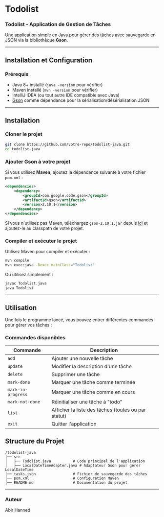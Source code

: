 # Todolist
###  **Todolist - Application de Gestion de Tâches**
Une application simple en Java pour gérer des tâches avec sauvegarde en JSON via la bibliothèque **Gson**.

---

##  **Installation et Configuration**
### **Prérequis**
- Java 8+ installé (`java -version` pour vérifier)
- Maven installé (`mvn -version` pour vérifier)
- IntelliJ IDEA (ou tout autre IDE compatible avec Java)
- [Gson](https://github.com/google/gson) comme dépendance pour la sérialisation/désérialisation JSON

---

##  **Installation**
### **Cloner le projet**
```sh
git clone https://github.com/votre-repo/todolist-java.git
cd todolist-java
```

### **Ajouter Gson à votre projet**
Si vous utilisez **Maven**, ajoutez la dépendance suivante à votre fichier `pom.xml` :
```xml
<dependencies>
    <dependency>
        <groupId>com.google.code.gson</groupId>
        <artifactId>gson</artifactId>
        <version>2.10.1</version>
    </dependency>
</dependencies>
```

Si vous n'utilisez pas Maven, téléchargez `gson-2.10.1.jar` depuis [ici](https://mvnrepository.com/artifact/com.google.code.gson/gson) et ajoutez-le au classpath de votre projet.

### **Compiler et exécuter le projet**
Utilisez Maven pour compiler et exécuter :
```sh
mvn compile
mvn exec:java -Dexec.mainClass="Todolist"
```

Ou utilisez simplement :
```sh
javac Todolist.java
java Todolist
```

---

##  **Utilisation**
Une fois le programme lancé, vous pouvez entrer différentes commandes pour gérer vos tâches :

###  **Commandes disponibles**
| Commande            | Description |
|---------------------|------------|
| `add`              | Ajouter une nouvelle tâche |
| `update`           | Modifier la description d'une tâche |
| `delete`           | Supprimer une tâche |
| `mark-done`        | Marquer une tâche comme terminée |
| `mark-in-progress` | Marquer une tâche comme en cours |
| `mark-not-done`    | Réinitialiser une tâche à "todo" |
| `list`             | Afficher la liste des tâches (toutes ou par statut) |
| `exit`             | Quitter l'application |

##  **Structure du Projet**
```
/todolist-java
│── src
│   ├── Todolist.java          # Code principal de l'application
│   ├── LocalDateTimeAdapter.java # Adaptateur Gson pour gérer LocalDateTime
│── tasks.json                 # Fichier de sauvegarde des tâches
│── pom.xml                    # Configuration Maven
│── README.md                  # Documentation du projet
```

---


###  **Auteur**
  Abir Hanned   


